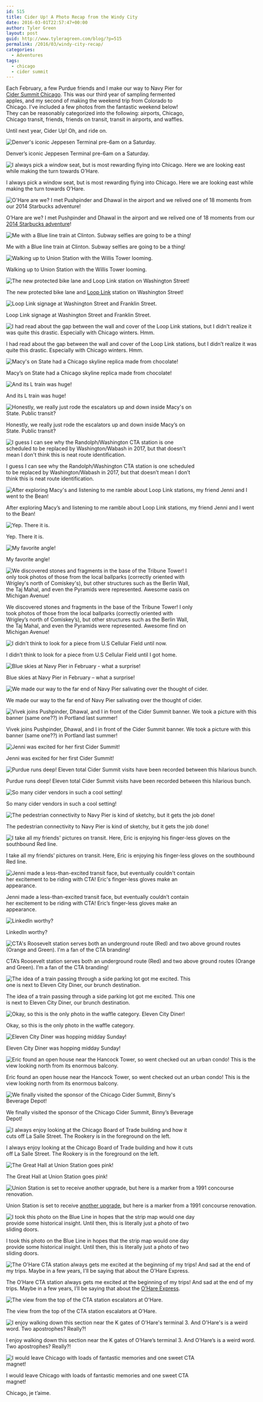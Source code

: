 ```yaml
---
id: 515
title: Cider Up! A Photo Recap from the Windy City
date: 2016-03-01T22:57:47+00:00
author: Tyler Green
layout: post
guid: http://www.tyleragreen.com/blog/?p=515
permalink: /2016/03/windy-city-recap/
categories:
  - Adventures
tags:
  - chicago
  - cider summit
---
```

Each February, a few Purdue friends and I make our way to Navy Pier for <a href="http://www.cidersummitnw.com/chicagoeventinfo.html" target="_blank">Cider Summit Chicago</a>. This was our third year of sampling fermented apples, and my second of making the weekend trip from Colorado to Chicago. I&#8217;ve included a few photos from the fantastic weekend below! They can be reasonably categorized into the following: airports, Chicago, Chicago transit, friends, friends on transit, transit in airports, and waffles.

Until next year, Cider Up! Oh, and ride on.

<div style="width: 686px" class="wp-caption aligncenter">
  <img src="http://i1.wp.com/www.tyleragreen.com/blog_files/2016-03-windy-city-recap/2.jpg?resize=676%2C507" alt="Denver's iconic Jeppesen Terminal pre-6am on a Saturday." data-recalc-dims="1" />
  
  <p class="wp-caption-text">
    Denver&#8217;s iconic Jeppesen Terminal pre-6am on a Saturday.
  </p>
</div>

<div style="width: 686px" class="wp-caption aligncenter">
  <img src="http://i2.wp.com/www.tyleragreen.com/blog_files/2016-03-windy-city-recap/3.jpg?resize=676%2C676" alt="I always pick a window seat, but is most rewarding flying into Chicago. Here we are looking east while making the turn towards O'Hare." data-recalc-dims="1" />
  
  <p class="wp-caption-text">
    I always pick a window seat, but is most rewarding flying into Chicago. Here we are looking east while making the turn towards O&#8217;Hare.
  </p>
</div>

<div style="width: 686px" class="wp-caption aligncenter">
  <img src="http://i0.wp.com/www.tyleragreen.com/blog_files/2016-03-windy-city-recap/4.jpg?resize=676%2C507" alt="O'Hare are we? I met Pushpinder and Dhawal in the airport and we relived one of 18 moments from our 2014 Starbucks adventure!" data-recalc-dims="1" />
  
  <p class="wp-caption-text">
    O&#8217;Hare are we? I met Pushpinder and Dhawal in the airport and we relived one of 18 moments from our <a style="display: inline;" href="http://www.tyleragreen.com/blog/2015/11/18-starbucks-in-a-quarter-square-mile-a-wednesday-afternoon-in-the-loop/" target="_blank">2014 Starbucks adventure</a>!
  </p>
</div>

<div style="width: 686px" class="wp-caption aligncenter">
  <img src="http://i2.wp.com/www.tyleragreen.com/blog_files/2016-03-windy-city-recap/5.jpg?resize=676%2C507" alt="Me with a Blue line train at Clinton. Subway selfies are going to be a thing!" data-recalc-dims="1" />
  
  <p class="wp-caption-text">
    Me with a Blue line train at Clinton. Subway selfies are going to be a thing!
  </p>
</div>

<div style="width: 686px" class="wp-caption aligncenter">
  <img src="http://i0.wp.com/www.tyleragreen.com/blog_files/2016-03-windy-city-recap/6.jpg?resize=676%2C507" alt="Walking up to Union Station with the Willis Tower looming." data-recalc-dims="1" />
  
  <p class="wp-caption-text">
    Walking up to Union Station with the Willis Tower looming.
  </p>
</div>

<div style="width: 686px" class="wp-caption aligncenter">
  <img src="http://i1.wp.com/www.tyleragreen.com/blog_files/2016-03-windy-city-recap/7.jpg?resize=676%2C507" alt="The new protected bike lane and Loop Link station on Washington Street!" data-recalc-dims="1" />
  
  <p class="wp-caption-text">
    The new protected bike lane and <a style="display: inline;" href="http://brtchicago.com/" target="_blank">Loop Link</a> station on Washington Street!
  </p>
</div>

<div style="width: 686px" class="wp-caption aligncenter">
  <img src="http://i1.wp.com/www.tyleragreen.com/blog_files/2016-03-windy-city-recap/8.jpg?resize=676%2C507" alt="Loop Link signage at Washington Street and Franklin Street." data-recalc-dims="1" />
  
  <p class="wp-caption-text">
    Loop Link signage at Washington Street and Franklin Street.
  </p>
</div>

<div style="width: 686px" class="wp-caption aligncenter">
  <img src="http://i0.wp.com/www.tyleragreen.com/blog_files/2016-03-windy-city-recap/9.jpg?resize=676%2C507" alt="I had read about the gap between the wall and cover of the Loop Link stations, but I didn't realize it was quite this drastic. Especially with Chicago winters. Hmm." data-recalc-dims="1" />
  
  <p class="wp-caption-text">
    I had read about the gap between the wall and cover of the Loop Link stations, but I didn&#8217;t realize it was quite this drastic. Especially with Chicago winters. Hmm.
  </p>
</div>

<div style="width: 517px" class="wp-caption aligncenter">
  <img src="http://i1.wp.com/www.tyleragreen.com/blog_files/2016-03-windy-city-recap/10.jpg?resize=507%2C676" alt="Macy's on State had a Chicago skyline replica made from chocolate!" data-recalc-dims="1" />
  
  <p class="wp-caption-text">
    Macy&#8217;s on State had a Chicago skyline replica made from chocolate!
  </p>
</div>

<div style="width: 686px" class="wp-caption aligncenter">
  <img src="http://i2.wp.com/www.tyleragreen.com/blog_files/2016-03-windy-city-recap/11.jpg?resize=676%2C507" alt="And its L train was huge!" data-recalc-dims="1" />
  
  <p class="wp-caption-text">
    And its L train was huge!
  </p>
</div>

<div style="width: 517px" class="wp-caption aligncenter">
  <img src="http://i0.wp.com/www.tyleragreen.com/blog_files/2016-03-windy-city-recap/12.jpg?resize=507%2C676" alt="Honestly, we really just rode the escalators up and down inside Macy's on State. Public transit?" data-recalc-dims="1" />
  
  <p class="wp-caption-text">
    Honestly, we really just rode the escalators up and down inside Macy&#8217;s on State. Public transit?
  </p>
</div>

<div style="width: 517px" class="wp-caption aligncenter">
  <img src="http://i1.wp.com/www.tyleragreen.com/blog_files/2016-03-windy-city-recap/13.jpg?resize=507%2C676" alt="I guess I can see why the Randolph/Washington CTA station is one scheduled to be replaced by Washington/Wabash in 2017, but that doesn't mean I don't think this is neat route identification." data-recalc-dims="1" />
  
  <p class="wp-caption-text">
    I guess I can see why the Randolph/Washington CTA station is one scheduled to be replaced by Washington/Wabash in 2017, but that doesn&#8217;t mean I don&#8217;t think this is neat route identification.
  </p>
</div>

<div style="width: 686px" class="wp-caption aligncenter">
  <img src="http://i2.wp.com/www.tyleragreen.com/blog_files/2016-03-windy-city-recap/14.jpg?resize=676%2C676" alt="After exploring Macy's and listening to me ramble about Loop Link stations, my friend Jenni and I went to the Bean!" data-recalc-dims="1" />
  
  <p class="wp-caption-text">
    After exploring Macy&#8217;s and listening to me ramble about Loop Link stations, my friend Jenni and I went to the Bean!
  </p>
</div>

<div style="width: 686px" class="wp-caption aligncenter">
  <img src="http://i1.wp.com/www.tyleragreen.com/blog_files/2016-03-windy-city-recap/15.jpg?resize=676%2C507" alt="Yep. There it is." data-recalc-dims="1" />
  
  <p class="wp-caption-text">
    Yep. There it is.
  </p>
</div>

<div style="width: 686px" class="wp-caption aligncenter">
  <img src="http://i2.wp.com/www.tyleragreen.com/blog_files/2016-03-windy-city-recap/16.jpg?resize=676%2C507" alt="My favorite angle!" data-recalc-dims="1" />
  
  <p class="wp-caption-text">
    My favorite angle!
  </p>
</div>

<div style="width: 517px" class="wp-caption aligncenter">
  <img src="http://i0.wp.com/www.tyleragreen.com/blog_files/2016-03-windy-city-recap/17.jpg?resize=507%2C676" alt="We discovered stones and fragments in the base of the Tribune Tower! I only took photos of those from the local ballparks (correctly oriented with Wrigley's north of Comiskey's), but other structures such as the Berlin Wall, the Taj Mahal, and even the Pyramids were represented. Awesome oasis on Michigan Avenue!" data-recalc-dims="1" />
  
  <p class="wp-caption-text">
    We discovered stones and fragments in the base of the Tribune Tower! I only took photos of those from the local ballparks (correctly oriented with Wrigley&#8217;s north of Comiskey&#8217;s), but other structures such as the Berlin Wall, the Taj Mahal, and even the Pyramids were represented. Awesome find on Michigan Avenue!
  </p>
</div>

<div style="width: 517px" class="wp-caption aligncenter">
  <img src="http://i0.wp.com/www.tyleragreen.com/blog_files/2016-03-windy-city-recap/18.jpg?resize=507%2C676" alt="I didn't think to look for a piece from U.S Cellular Field until now." data-recalc-dims="1" />
  
  <p class="wp-caption-text">
    I didn&#8217;t think to look for a piece from U.S Cellular Field until I got home.
  </p>
</div>

<div style="width: 686px" class="wp-caption aligncenter">
  <img src="http://i0.wp.com/www.tyleragreen.com/blog_files/2016-03-windy-city-recap/19.jpg?resize=676%2C507" alt="Blue skies at Navy Pier in February - what a surprise!" data-recalc-dims="1" />
  
  <p class="wp-caption-text">
    Blue skies at Navy Pier in February &#8211; what a surprise!
  </p>
</div>

<div style="width: 686px" class="wp-caption aligncenter">
  <img src="http://i1.wp.com/www.tyleragreen.com/blog_files/2016-03-windy-city-recap/20.jpg?resize=676%2C507" alt="We made our way to the far end of Navy Pier salivating over the thought of cider." data-recalc-dims="1" />
  
  <p class="wp-caption-text">
    We made our way to the far end of Navy Pier salivating over the thought of cider.
  </p>
</div>

<div style="width: 686px" class="wp-caption aligncenter">
  <img src="http://i1.wp.com/www.tyleragreen.com/blog_files/2016-03-windy-city-recap/21.jpg?resize=676%2C507" alt="Vivek joins Pushpinder, Dhawal, and I in front of the Cider Summit banner. We took a picture with this banner (same one??) in Portland last summer!" data-recalc-dims="1" />
  
  <p class="wp-caption-text">
    Vivek joins Pushpinder, Dhawal, and I in front of the Cider Summit banner. We took a picture with this banner (same one??) in Portland last summer!
  </p>
</div>

<div style="width: 686px" class="wp-caption aligncenter">
  <img src="http://i2.wp.com/www.tyleragreen.com/blog_files/2016-03-windy-city-recap/22.jpg?resize=676%2C507" alt="Jenni was excited for her first Cider Summit!" data-recalc-dims="1" />
  
  <p class="wp-caption-text">
    Jenni was excited for her first Cider Summit!
  </p>
</div>

<div style="width: 686px" class="wp-caption aligncenter">
  <img src="http://i0.wp.com/www.tyleragreen.com/blog_files/2016-03-windy-city-recap/23.jpg?resize=676%2C676" alt="Purdue runs deep! Eleven total Cider Summit visits have been recorded between this hilarious bunch." data-recalc-dims="1" />
  
  <p class="wp-caption-text">
    Purdue runs deep! Eleven total Cider Summit visits have been recorded between this hilarious bunch.
  </p>
</div>

<div style="width: 686px" class="wp-caption aligncenter">
  <img src="http://i2.wp.com/www.tyleragreen.com/blog_files/2016-03-windy-city-recap/24.jpg?resize=676%2C507" alt="So many cider vendors in such a cool setting!" data-recalc-dims="1" />
  
  <p class="wp-caption-text">
    So many cider vendors in such a cool setting!
  </p>
</div>

<div style="width: 686px" class="wp-caption aligncenter">
  <img src="http://i0.wp.com/www.tyleragreen.com/blog_files/2016-03-windy-city-recap/25.jpg?resize=676%2C507" alt="The pedestrian connectivity to Navy Pier is kind of sketchy, but it gets the job done!" data-recalc-dims="1" />
  
  <p class="wp-caption-text">
    The pedestrian connectivity to Navy Pier is kind of sketchy, but it gets the job done!
  </p>
</div>

<div style="width: 686px" class="wp-caption aligncenter">
  <img src="http://i1.wp.com/www.tyleragreen.com/blog_files/2016-03-windy-city-recap/26.jpg?resize=676%2C507" alt="I take all my friends' pictures on transit. Here, Eric is enjoying his finger-less gloves on the southbound Red line." data-recalc-dims="1" />
  
  <p class="wp-caption-text">
    I take all my friends&#8217; pictures on transit. Here, Eric is enjoying his finger-less gloves on the southbound Red line.
  </p>
</div>

<div style="width: 517px" class="wp-caption aligncenter">
  <img src="http://i0.wp.com/www.tyleragreen.com/blog_files/2016-03-windy-city-recap/27.jpg?resize=507%2C676" alt="Jenni made a less-than-excited transit face, but eventually couldn't contain her excitement to be riding with CTA! Eric's finger-less gloves make an appearance." data-recalc-dims="1" />
  
  <p class="wp-caption-text">
    Jenni made a less-than-excited transit face, but eventually couldn&#8217;t contain her excitement to be riding with CTA! Eric&#8217;s finger-less gloves make an appearance.
  </p>
</div>

<div style="width: 517px" class="wp-caption aligncenter">
  <img src="http://i0.wp.com/www.tyleragreen.com/blog_files/2016-03-windy-city-recap/28.jpg?resize=507%2C676" alt="LinkedIn worthy?" data-recalc-dims="1" />
  
  <p class="wp-caption-text">
    LinkedIn worthy?
  </p>
</div>

<div style="width: 686px" class="wp-caption aligncenter">
  <img src="http://i2.wp.com/www.tyleragreen.com/blog_files/2016-03-windy-city-recap/29.jpg?resize=676%2C507" alt="CTA's Roosevelt station serves both an underground route (Red) and two above ground routes (Orange and Green). I'm a fan of the CTA branding!" data-recalc-dims="1" />
  
  <p class="wp-caption-text">
    CTA&#8217;s Roosevelt station serves both an underground route (Red) and two above ground routes (Orange and Green). I&#8217;m a fan of the CTA branding!
  </p>
</div>

<div style="width: 517px" class="wp-caption aligncenter">
  <img src="http://i2.wp.com/www.tyleragreen.com/blog_files/2016-03-windy-city-recap/30.jpg?resize=507%2C676" alt="The idea of a train passing through a side parking lot got me excited. This one is next to Eleven City Diner, our brunch destination." data-recalc-dims="1" />
  
  <p class="wp-caption-text">
    The idea of a train passing through a side parking lot got me excited. This one is next to Eleven City Diner, our brunch destination.
  </p>
</div>

<div style="width: 686px" class="wp-caption aligncenter">
  <img src="http://i0.wp.com/www.tyleragreen.com/blog_files/2016-03-windy-city-recap/31.jpg?resize=676%2C507" alt="Okay, so this is the only photo in the waffle category. Eleven City Diner!" data-recalc-dims="1" />
  
  <p class="wp-caption-text">
    Okay, so this is the only photo in the waffle category.
  </p>
</div>

<div style="width: 686px" class="wp-caption aligncenter">
  <img src="http://i2.wp.com/www.tyleragreen.com/blog_files/2016-03-windy-city-recap/32.jpg?resize=676%2C507" alt="Eleven City Diner was hopping midday Sunday!" data-recalc-dims="1" />
  
  <p class="wp-caption-text">
    Eleven City Diner was hopping midday Sunday!
  </p>
</div>

<div style="width: 686px" class="wp-caption aligncenter">
  <img src="http://i1.wp.com/www.tyleragreen.com/blog_files/2016-03-windy-city-recap/33.jpg?resize=676%2C507" alt="Eric found an open house near the Hancock Tower, so went checked out an urban condo! This is the view looking north from its enormous balcony." data-recalc-dims="1" />
  
  <p class="wp-caption-text">
    Eric found an open house near the Hancock Tower, so went checked out an urban condo! This is the view looking north from its enormous balcony.
  </p>
</div>

<div style="width: 517px" class="wp-caption aligncenter">
  <img src="http://i2.wp.com/www.tyleragreen.com/blog_files/2016-03-windy-city-recap/34.jpg?resize=507%2C676" alt="We finally visited the sponsor of the Chicago Cider Summit, Binny's Beverage Depot!" data-recalc-dims="1" />
  
  <p class="wp-caption-text">
    We finally visited the sponsor of the Chicago Cider Summit, Binny&#8217;s Beverage Depot!
  </p>
</div>

<div style="width: 517px" class="wp-caption aligncenter">
  <img src="http://i1.wp.com/www.tyleragreen.com/blog_files/2016-03-windy-city-recap/35.jpg?resize=507%2C676" alt="I always enjoy looking at the Chicago Board of Trade building and how it cuts off La Salle Street. The Rookery is in the foreground on the left." data-recalc-dims="1" />
  
  <p class="wp-caption-text">
    I always enjoy looking at the Chicago Board of Trade building and how it cuts off La Salle Street. The Rookery is in the foreground on the left.
  </p>
</div>

<div style="width: 686px" class="wp-caption aligncenter">
  <img src="http://i2.wp.com/www.tyleragreen.com/blog_files/2016-03-windy-city-recap/36.jpg?resize=676%2C507" alt="The Great Hall at Union Station goes pink!" data-recalc-dims="1" />
  
  <p class="wp-caption-text">
    The Great Hall at Union Station goes pink!
  </p>
</div>

<div style="width: 686px" class="wp-caption aligncenter">
  <img src="http://i1.wp.com/www.tyleragreen.com/blog_files/2016-03-windy-city-recap/37.jpg?resize=676%2C507" alt="Union Station is set to receive another upgrade, but here is a marker from a 1991 concourse renovation." data-recalc-dims="1" />
  
  <p class="wp-caption-text">
    Union Station is set to receive <a style="display: inline;" href="http://www.unionstationmp.com/" target="_blank">another upgrade</a>, but here is a marker from a 1991 concourse renovation.
  </p>
</div>

<div style="width: 517px" class="wp-caption aligncenter">
  <img src="http://i1.wp.com/www.tyleragreen.com/blog_files/2016-03-windy-city-recap/38.jpg?resize=507%2C676" alt="I took this photo on the Blue Line in hopes that the strip map would one day provide some historical insight. Until then, this is literally just a photo of two sliding doors." data-recalc-dims="1" />
  
  <p class="wp-caption-text">
    I took this photo on the Blue Line in hopes that the strip map would one day provide some historical insight. Until then, this is literally just a photo of two sliding doors.
  </p>
</div>

<div style="width: 686px" class="wp-caption aligncenter">
  <img src="http://i0.wp.com/www.tyleragreen.com/blog_files/2016-03-windy-city-recap/39.jpg?resize=676%2C507" alt="The O'Hare CTA station always gets me excited at the beginning of my trips! And sad at the end of my trips. Maybe in a few years, I'll be saying that about the O'Hare Express." data-recalc-dims="1" />
  
  <p class="wp-caption-text">
    The O&#8217;Hare CTA station always gets me excited at the beginning of my trips! And sad at the end of my trips. Maybe in a few years, I&#8217;ll be saying that about the <a style="display: inline;" href="http://www.chicagoreader.com/chicago/ohare-express-train-plan-crossrail-solution/Content?oid=21215854" target="_blank">O&#8217;Hare Express</a>.
  </p>
</div>

<div style="width: 686px" class="wp-caption aligncenter">
  <img src="http://i2.wp.com/www.tyleragreen.com/blog_files/2016-03-windy-city-recap/40.jpg?resize=676%2C507" alt="The view from the top of the CTA station escalators at O'Hare." data-recalc-dims="1" />
  
  <p class="wp-caption-text">
    The view from the top of the CTA station escalators at O&#8217;Hare.
  </p>
</div>

<div style="width: 686px" class="wp-caption aligncenter">
  <img src="http://i0.wp.com/www.tyleragreen.com/blog_files/2016-03-windy-city-recap/41.jpg?resize=676%2C507" alt="I enjoy walking down this section near the K gates of O'Hare's terminal 3. And O'Hare's is a weird word. Two apostrophes? Really?!" data-recalc-dims="1" />
  
  <p class="wp-caption-text">
    I enjoy walking down this section near the K gates of O&#8217;Hare&#8217;s terminal 3. And O&#8217;Hare&#8217;s is a weird word. Two apostrophes? Really?!
  </p>
</div>

<div style="width: 517px" class="wp-caption aligncenter">
  <img src="http://i1.wp.com/www.tyleragreen.com/blog_files/2016-03-windy-city-recap/42.jpg?resize=507%2C676" alt="I would leave Chicago with loads of fantastic memories and one sweet CTA magnet!" data-recalc-dims="1" />
  
  <p class="wp-caption-text">
    I would leave Chicago with loads of fantastic memories and one sweet CTA magnet!
  </p>
</div>

Chicago, je t&#8217;aime.